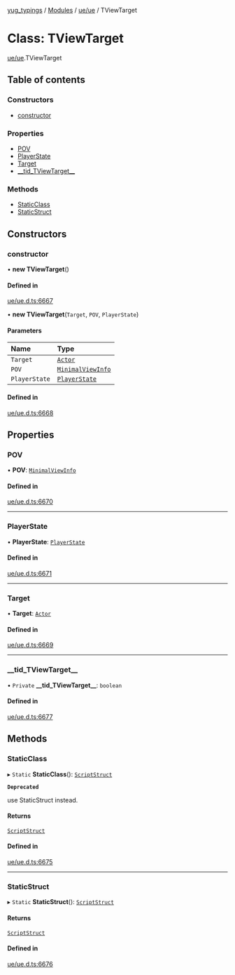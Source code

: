 [yug_typings](../README.md) / [Modules](../modules.md) / [ue/ue](../modules/ue_ue.md) / TViewTarget

# Class: TViewTarget

[ue/ue](../modules/ue_ue.md).TViewTarget

## Table of contents

### Constructors

- [constructor](ue_ue.TViewTarget.md#constructor)

### Properties

- [POV](ue_ue.TViewTarget.md#pov)
- [PlayerState](ue_ue.TViewTarget.md#playerstate)
- [Target](ue_ue.TViewTarget.md#target)
- [\_\_tid\_TViewTarget\_\_](ue_ue.TViewTarget.md#__tid_tviewtarget__)

### Methods

- [StaticClass](ue_ue.TViewTarget.md#staticclass)
- [StaticStruct](ue_ue.TViewTarget.md#staticstruct)

## Constructors

### constructor

• **new TViewTarget**()

#### Defined in

[ue/ue.d.ts:6667](https://github.com/YugMetaverse/yug_typings/blob/b7d9b19/ue/ue.d.ts#L6667)

• **new TViewTarget**(`Target`, `POV`, `PlayerState`)

#### Parameters

| Name | Type |
| :------ | :------ |
| `Target` | [`Actor`](ue_ue.Actor.md) |
| `POV` | [`MinimalViewInfo`](ue_ue.MinimalViewInfo.md) |
| `PlayerState` | [`PlayerState`](ue_ue.PlayerState.md) |

#### Defined in

[ue/ue.d.ts:6668](https://github.com/YugMetaverse/yug_typings/blob/b7d9b19/ue/ue.d.ts#L6668)

## Properties

### POV

• **POV**: [`MinimalViewInfo`](ue_ue.MinimalViewInfo.md)

#### Defined in

[ue/ue.d.ts:6670](https://github.com/YugMetaverse/yug_typings/blob/b7d9b19/ue/ue.d.ts#L6670)

___

### PlayerState

• **PlayerState**: [`PlayerState`](ue_ue.PlayerState.md)

#### Defined in

[ue/ue.d.ts:6671](https://github.com/YugMetaverse/yug_typings/blob/b7d9b19/ue/ue.d.ts#L6671)

___

### Target

• **Target**: [`Actor`](ue_ue.Actor.md)

#### Defined in

[ue/ue.d.ts:6669](https://github.com/YugMetaverse/yug_typings/blob/b7d9b19/ue/ue.d.ts#L6669)

___

### \_\_tid\_TViewTarget\_\_

• `Private` **\_\_tid\_TViewTarget\_\_**: `boolean`

#### Defined in

[ue/ue.d.ts:6677](https://github.com/YugMetaverse/yug_typings/blob/b7d9b19/ue/ue.d.ts#L6677)

## Methods

### StaticClass

▸ `Static` **StaticClass**(): [`ScriptStruct`](ue_ue.ScriptStruct.md)

**`Deprecated`**

use StaticStruct instead.

#### Returns

[`ScriptStruct`](ue_ue.ScriptStruct.md)

#### Defined in

[ue/ue.d.ts:6675](https://github.com/YugMetaverse/yug_typings/blob/b7d9b19/ue/ue.d.ts#L6675)

___

### StaticStruct

▸ `Static` **StaticStruct**(): [`ScriptStruct`](ue_ue.ScriptStruct.md)

#### Returns

[`ScriptStruct`](ue_ue.ScriptStruct.md)

#### Defined in

[ue/ue.d.ts:6676](https://github.com/YugMetaverse/yug_typings/blob/b7d9b19/ue/ue.d.ts#L6676)
